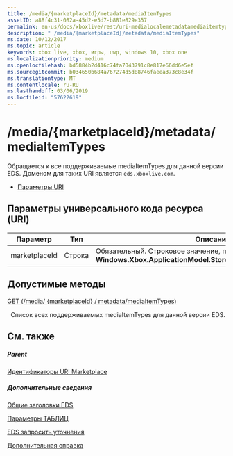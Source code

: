```yaml
---
title: /media/{marketplaceId}/metadata/mediaItemTypes
assetID: a88f4c31-082a-45d2-e5d7-b881e829e357
permalink: en-us/docs/xboxlive/rest/uri-medialocalemetadatamediaitemtypes.html
description: " /media/{marketplaceId}/metadata/mediaItemTypes"
ms.date: 10/12/2017
ms.topic: article
keywords: xbox live, xbox, игры, uwp, windows 10, xbox one
ms.localizationpriority: medium
ms.openlocfilehash: bd5884b2d416c74fa7043791c8e817e66dd6e5ef
ms.sourcegitcommit: b034650b684a767274d5d88746faeea373c8e34f
ms.translationtype: MT
ms.contentlocale: ru-RU
ms.lasthandoff: 03/06/2019
ms.locfileid: "57622619"
---
```

# <a name="mediamarketplaceidmetadatamediaitemtypes"></a>/media/{marketplaceId}/metadata/mediaItemTypes
Обращается к все поддерживаемые mediaItemTypes для данной версии EDS. Доменом для таких URI является `eds.xboxlive.com`.
 
  * [Параметры URI](#ID4EV)
 
<a id="ID4EV"></a>

 
## <a name="uri-parameters"></a>Параметры универсального кода ресурса (URI)
 
| Параметр| Тип| Описание| 
| --- | --- | --- | 
| marketplaceId| Строка| Обязательный. Строковое значение, полученное от <b>Windows.Xbox.ApplicationModel.Store.Configuration.MarketplaceId</b>.| 
  
<a id="ID4EUB"></a>

 
## <a name="valid-methods"></a>Допустимые методы

[GET (/media/ {marketplaceId} / metadata/mediaItemTypes)](uri-medialocalemetadatamediaitemtypesget.md)

&nbsp;&nbsp;Список всех поддерживаемых mediaItemTypes для данной версии EDS.
 
<a id="ID4E5B"></a>

 
## <a name="see-also"></a>См. также
 
<a id="ID4EAC"></a>

 
##### <a name="parent"></a>Parent 

[Идентификаторы URI Marketplace](atoc-reference-marketplace.md)

  
<a id="ID4EKC"></a>

 
##### <a name="further-information"></a>Дополнительные сведения 

[Общие заголовки EDS](../../additional/edscommonheaders.md)

 [Параметры ТАБЛИЦ](../../additional/edsparameters.md)

 [EDS запросить уточнения](../../additional/edsqueryrefiners.md)

 [Дополнительная справка](../../additional/atoc-xboxlivews-reference-additional.md)

   